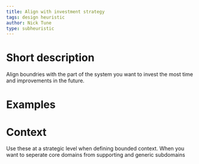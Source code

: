 ```yaml
---
title: Align with investment strategy
tags: design heuristic
author: Nick Tune
type: subheuristic
---
```


# Short description

Align boundries with the part of the system you want to invest the most time and improvements in the future.

# Examples

# Context

Use these at a strategic level when defining bounded context. When you want to seperate core domains from supporting and generic subdomains
